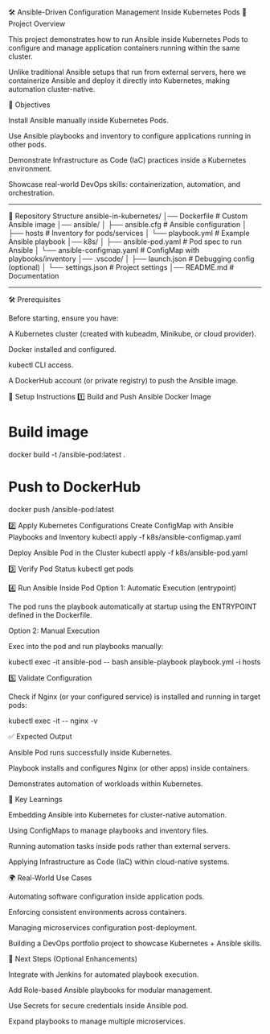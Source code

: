 🛠️ Ansible-Driven Configuration Management Inside Kubernetes Pods
📌 Project Overview

This project demonstrates how to run Ansible inside Kubernetes Pods to configure and manage application containers running within the same cluster.

Unlike traditional Ansible setups that run from external servers, here we containerize Ansible and deploy it directly into Kubernetes, making automation cluster-native.


🎯 Objectives

Install Ansible manually inside Kubernetes Pods.

Use Ansible playbooks and inventory to configure applications running in other pods.

Demonstrate Infrastructure as Code (IaC) practices inside a Kubernetes environment.

Showcase real-world DevOps skills: containerization, automation, and orchestration.


---
📂 Repository Structure
ansible-in-kubernetes/
│── Dockerfile                  # Custom Ansible image
│── ansible/
│   ├── ansible.cfg             # Ansible configuration
│   ├── hosts                   # Inventory for pods/services
│   └── playbook.yml            # Example Ansible playbook
│── k8s/
│   ├── ansible-pod.yaml        # Pod spec to run Ansible
│   └── ansible-configmap.yaml  # ConfigMap with playbooks/inventory
│── .vscode/
│   ├── launch.json             # Debugging config (optional)
│   └── settings.json           # Project settings
│── README.md                   # Documentation

---


🛠️ Prerequisites

Before starting, ensure you have:

A Kubernetes cluster (created with kubeadm, Minikube, or cloud provider).

Docker installed and configured.

kubectl CLI access.

A DockerHub account (or private registry) to push the Ansible image.



🚀 Setup Instructions
1️⃣ Build and Push Ansible Docker Image
# Build image
docker build -t <your-dockerhub-username>/ansible-pod:latest .

# Push to DockerHub
docker push <your-dockerhub-username>/ansible-pod:latest

2️⃣ Apply Kubernetes Configurations
Create ConfigMap with Ansible Playbooks and Inventory
kubectl apply -f k8s/ansible-configmap.yaml

Deploy Ansible Pod in the Cluster
kubectl apply -f k8s/ansible-pod.yaml

3️⃣ Verify Pod Status
kubectl get pods

4️⃣ Run Ansible Inside Pod
Option 1: Automatic Execution (entrypoint)

The pod runs the playbook automatically at startup using the ENTRYPOINT defined in the Dockerfile.

Option 2: Manual Execution

Exec into the pod and run playbooks manually:

kubectl exec -it ansible-pod -- bash
ansible-playbook playbook.yml -i hosts

5️⃣ Validate Configuration

Check if Nginx (or your configured service) is installed and running in target pods:

kubectl exec -it <target-pod> -- nginx -v



✅ Expected Output

Ansible Pod runs successfully inside Kubernetes.

Playbook installs and configures Nginx (or other apps) inside containers.

Demonstrates automation of workloads within Kubernetes.



📌 Key Learnings

Embedding Ansible into Kubernetes for cluster-native automation.

Using ConfigMaps to manage playbooks and inventory files.

Running automation tasks inside pods rather than external servers.

Applying Infrastructure as Code (IaC) within cloud-native systems.



🌍 Real-World Use Cases

Automating software configuration inside application pods.

Enforcing consistent environments across containers.

Managing microservices configuration post-deployment.

Building a DevOps portfolio project to showcase Kubernetes + Ansible skills.



🚀 Next Steps (Optional Enhancements)

Integrate with Jenkins for automated playbook execution.

Add Role-based Ansible playbooks for modular management.

Use Secrets for secure credentials inside Ansible pod.

Expand playbooks to manage multiple microservices.
